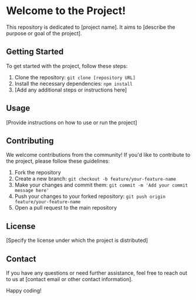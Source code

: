 # Welcome to the Project!

This repository is dedicated to [project name]. It aims to [describe the purpose or goal of the project].

## Getting Started

To get started with the project, follow these steps:

1. Clone the repository: `git clone [repository URL]`
2. Install the necessary dependencies: `npm install`
3. [Add any additional steps or instructions here]

## Usage

[Provide instructions on how to use or run the project]

## Contributing

We welcome contributions from the community! If you'd like to contribute to the project, please follow these guidelines:

1. Fork the repository
2. Create a new branch: `git checkout -b feature/your-feature-name`
3. Make your changes and commit them: `git commit -m 'Add your commit message here'`
4. Push your changes to your forked repository: `git push origin feature/your-feature-name`
5. Open a pull request to the main repository

## License

[Specify the license under which the project is distributed]

## Contact

If you have any questions or need further assistance, feel free to reach out to us at [contact email or other contact information].

Happy coding!
